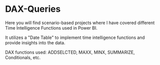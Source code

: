 # DAX-Queries

Here you will find scenario-based projects where I have covered different Time Intelligence Functions used in Power BI.

It utilizes a "Date Table" to implement time intelligence functions and provide insights into the data.

DAX functions used: ADDSELCTED, MAXX, MINX, SUMMARIZE, Conditionals, etc.
